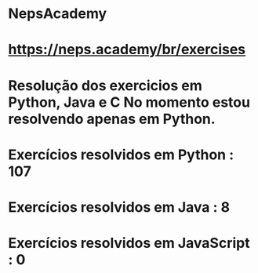# NepsAcademy
# https://neps.academy/br/exercises 
# Resolução dos exercicios em Python, Java e C No momento estou resolvendo apenas em Python.
# Exercícios resolvidos em Python : 107
# Exercícios resolvidos em Java : 8
# Exercícios resolvidos em JavaScript : 0
